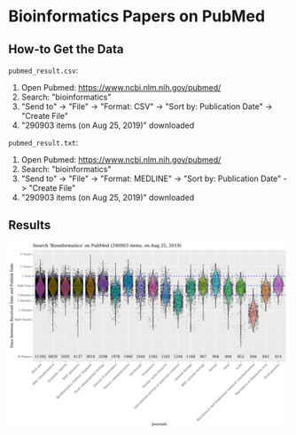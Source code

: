 # Bioinformatics Papers on PubMed

## How-to Get the Data

`pubmed_result.csv`:

1. Open Pubmed: <https://www.ncbi.nlm.nih.gov/pubmed/>
2. Search: "bioinformatics"
3. "Send to" -> "File" -> "Format: CSV" -> "Sort by: Publication Date" -> "Create File"
4. "290903 items (on Aug 25, 2019)" downloaded

`pubmed_result.txt`:

1. Open Pubmed: <https://www.ncbi.nlm.nih.gov/pubmed/>
2. Search: "bioinformatics"
3. "Send to" -> "File" -> "Format: MEDLINE" -> "Sort by: Publication Date" -> "Create File"
4. "290903 items (on Aug 25, 2019)" downloaded

## Results

![](public-days.png)
